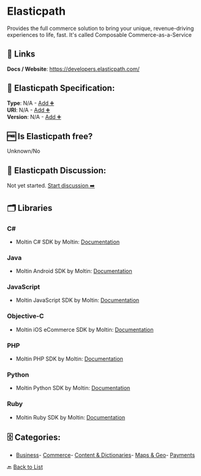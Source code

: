 # Elasticpath

Provides the full commerce solution to bring your unique, revenue-driving experiences to life, fast. It's called Composable Commerce-as-a-Service

##  🔗 Links
**Docs / Website**: https://developers.elasticpath.com/

## 🧬 Elasticpath Specification:
**Type**: N/A - [Add ➕](https://github.com/apis-list/apis-list/edit/main/apis/elasticpath/elasticpath.yaml)  
**URI**: N/A - [Add ➕](https://github.com/apis-list/apis-list/edit/main/apis/elasticpath/elasticpath.yaml)  
**Version**: N/A - [Add ➕](https://github.com/apis-list/apis-list/edit/main/apis/elasticpath/elasticpath.yaml)

## 🆓 Is Elasticpath free?
 Unknown/No 

## 💬 Elasticpath Discussion:
Not yet started. [Start discussion ➡️](https://github.com/apis-list/apis-list/discussions/new)

## 🗂️ Libraries
### C#
- Moltin C# SDK by Moltin: [Documentation](https://github.com/moltin/csharp-sdk)
### Java
- Moltin Android SDK by Moltin: [Documentation](https://github.com/moltin/android-sdk)
### JavaScript
- Moltin JavaScript SDK by Moltin: [Documentation](https://moltin.com/getting-started/js)
### Objective-C
- Moltin iOS eCommerce SDK by Moltin: [Documentation](https://moltin.com/ios-ecommerce-sdk)
### PHP
- Moltin PHP SDK by Moltin: [Documentation](https://github.com/moltin/php-sdk)
### Python
- Moltin Python SDK by Moltin: [Documentation](https://github.com/moltin/python-sdk)
### Ruby
- Moltin Ruby SDK by Moltin: [Documentation](https://github.com/moltin/ruby-sdk)


## 🗄️ Categories:
- [Business](https://github.com/apis-list/apis-list#business-)- [Commerce](https://github.com/apis-list/apis-list#commerce-)- [Content & Dictionaries](https://github.com/apis-list/apis-list#content--dictionaries-)- [Maps & Geo](https://github.com/apis-list/apis-list#maps--geo-)- [Payments](https://github.com/apis-list/apis-list#payments-)

🔙  [Back to List](https://github.com/apis-list/apis-list)
